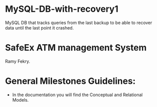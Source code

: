 # MySQL-DB-with-recovery1
MySQL DB that tracks queries from the last backup to be able to recover data until the last point it crashed.


# SafeEx ATM management System 
Ramy Fekry.

# General Milestones Guidelines:

* In the documentation you will find the Conceptual and Relational Models.



 


